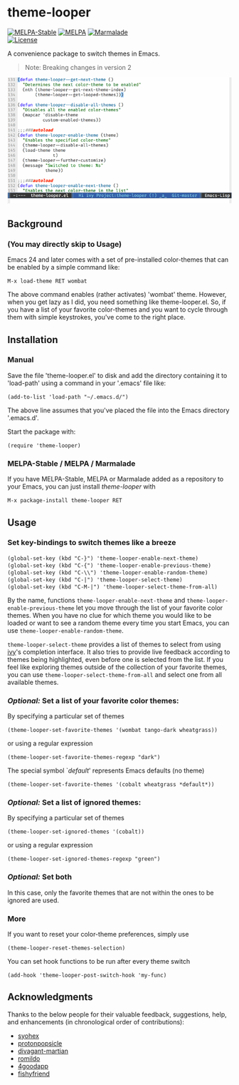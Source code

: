 # theme-looper

[![MELPA-Stable](http://stable.melpa.org/packages/theme-looper-badge.svg)](http://stable.melpa.org/#/theme-looper)
[![MELPA](http://melpa.org/packages/theme-looper-badge.svg)](http://melpa.org/#/theme-looper)
[![Marmalade](https://img.shields.io/badge/marmalade-available-8A2A8B.svg)](https://marmalade-repo.org/packages/theme-looper)  
[![License](https://img.shields.io/badge/LICENSE-GPL%20v3.0-blue.svg)](https://www.gnu.org/licenses/gpl.html)

A convenience package to switch themes in Emacs.

> Note: Breaking changes in version 2

![Demo](images/demo.gif)

## Background

### (You may directly skip to Usage)

Emacs 24 and later comes with a set of pre-installed color-themes that can be enabled by a simple command like:

    M-x load-theme RET wombat
    
The above command enables (rather activates) 'wombat' theme. However, when you get lazy as I did, you need something like theme-looper.el. So, if you have a list of your favorite color-themes and you want to cycle through them with simple keystrokes, you've come to the right place.

## Installation

### Manual

Save the file 'theme-looper.el' to disk and add the directory containing it to 'load-path' using a command in your '.emacs' file like:

    (add-to-list 'load-path "~/.emacs.d/")
    
The above line assumes that you've placed the file into the Emacs directory '.emacs.d'.

Start the package with:

    (require 'theme-looper)

### MELPA-Stable / MELPA / Marmalade

If you have MELPA-Stable, MELPA or Marmalade added as a repository to your Emacs, you can just install *theme-looper* with

    M-x package-install theme-looper RET

## Usage

### Set key-bindings to switch themes like a breeze

    (global-set-key (kbd "C-}") 'theme-looper-enable-next-theme)
    (global-set-key (kbd "C-{") 'theme-looper-enable-previous-theme)
    (global-set-key (kbd "C-\\") 'theme-looper-enable-random-theme)
    (global-set-key (kbd "C-|") 'theme-looper-select-theme)
    (global-set-key (kbd "C-M-|") 'theme-looper-select-theme-from-all)

By the name, functions `theme-looper-enable-next-theme` and `theme-looper-enable-previous-theme` let you move through the list of your favorite color themes. When you have no clue for which theme you would like to be loaded or want to see a random theme every time you start Emacs, you can use `theme-looper-enable-random-theme`.

`theme-looper-select-theme` provides a list of themes to select from using [ivy](https://github.com/abo-abo/swiper/blob/master/ivy.el)'s completion interface. It also tries to provide live feedback according to themes being highlighted, even before one is selected from the list. If you feel like exploring themes outside of the collection of your favorite themes, you can use `theme-looper-select-theme-from-all` and select one from all available themes.

### *Optional:* Set a list of your favorite color themes:

By specifying a particular set of themes

    (theme-looper-set-favorite-themes '(wombat tango-dark wheatgrass))

or using a regular expression

    (theme-looper-set-favorite-themes-regexp "dark")

The special symbol `*default*' represents Emacs defaults (no theme)

    (theme-looper-set-favorite-themes '(cobalt wheatgrass *default*))

### *Optional:* Set a list of ignored themes:

By specifying a particular set of themes

    (theme-looper-set-ignored-themes '(cobalt))

or using a regular expression

    (theme-looper-set-ignored-themes-regexp "green")

### *Optional:* Set both

In this case, only the favorite themes that are not within the ones to be ignored are used.

### More

If you want to reset your color-theme preferences, simply use

    (theme-looper-reset-themes-selection)

You can set hook functions to be run after every theme switch

    (add-hook 'theme-looper-post-switch-hook 'my-func)

## Acknowledgments

Thanks to the below people for their valuable feedback, suggestions, help, and enhancements (in chronological order of contributions):

- [syohex](https://github.com/syohex)
- [protonpopsicle](https://github.com/protonpopsicle)
- [divagant-martian](https://github.com/divagant-martian)
- [romildo](https://github.com/romildo)
- [4goodapp](https://github.com/4goodapp)
- [fishyfriend](https://github.com/fishyfriend)
